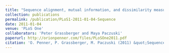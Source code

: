 ```yaml
---
title: "Sequence alignment, mutual information, and dissimilarity measures for constructing phylogenies"
collection: publications
permalink: /publication/PLoS1-2011-01-04-Sequence
date: 2011-01-04
venue: 'PLoS One'
collaborators: 'Peter Grassberger and Maya Paczuski'
paperurl: http://orionpenner.com/files/PLoSOne2011.pdf
citation: 'O. Penner, P. Grassberger, M. Paczuski (2011) &quot;Sequence alignment, mutual information, and dissimilarity measures for constructing phylogenies&quot; <i>PLoS One</i>. 6(1)'
---
```

